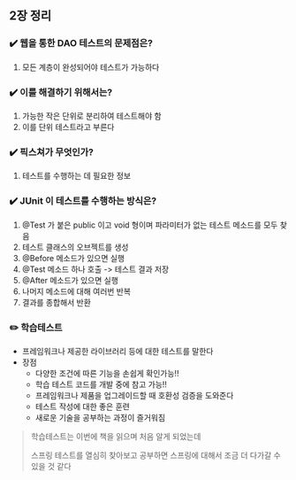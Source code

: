 ## 2장 정리

### ✔️ 웹을 통한 DAO 테스트의 문제점은?
1. 모든 계층이 완성되어야 테스트가 가능하다

### ✔️ 이를 해결하기 위해서는?
1. 가능한 작은 단위로 분리하여 테스트해야 함
2. 이를 단위 테스트라고 부른다

### ✔️ 픽스쳐가 무엇인가?
1. 테스트를 수행하는 데 필요한 정보

### ✔️ JUnit 이 테스트를 수행하는 방식은?
1. @Test 가 붙은 public 이고 void 형이며 파라미터가 없는 테스트 메소드를 모두 찾음
2. 테스트 클래스의 오브젝트를 생성
3. @Before 메소드가 있으면 실행
4. @Test 메소드 하나 호출 -> 테스트 결과 저장
5. @After 메소드가 있으면 실행
6. 나머지 메소드에 대해 여러번 반복
7. 결과를 종합해서 반환

### ✏️️ 학습테스트
- 프레임워크나 제공한 라이브러리 등에 대한 테스트를 말한다
- 장점
  - 다양한 조건에 따른 기능을 손쉽게 확인가능!!
  - 학습 테스트 코드를 개발 중에 참고 가능!!
  - 프레임워크나 제품을 업그레이드할 때 호환성 검증을 도와준다
  - 테스트 작성에 대한 좋은 훈련
  - 새로운 기술을 공부하는 과정이 즐거워짐

> 학습테스트는 이번에 책을 읽으며 처음 알게 되었는데
> 
> 스프링 테스트를 열심히 찾아보고 공부하면 스프링에 대해서 조금 더 다가갈 수 있을 것 같다
